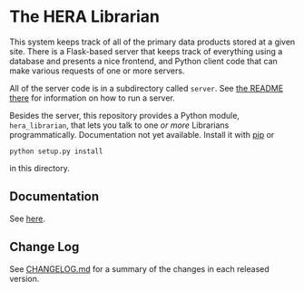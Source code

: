 # The HERA Librarian

This system keeps track of all of the primary data products stored at a given
site. There is a Flask-based server that keeps track of everything using a
database and presents a nice frontend, and Python client code that can make
various requests of one or more servers.

All of the server code is in a subdirectory called `server`. See
[the README there](server/README.md) for information on how to run a server.

Besides the server, this repository provides a Python module,
`hera_librarian`, that lets you talk to one *or more* Librarians
programmatically. Documentation not yet available. Install it with
[pip](https://pip.pypa.io/en/stable/) or

```
python setup.py install
```

in this directory.


## Documentation

See [here](docs/Index.md).


## Change Log

See [CHANGELOG.md](./CHANGELOG.md) for a summary of the changes in each
released version.
